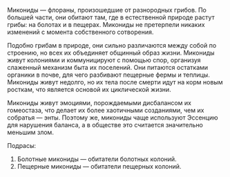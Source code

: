 Микониды — флораны, произошедшие от разнородных грибов. По большей части, они обитают там, где в естественной природе растут грибы: на болотах и в пещерах. Микониды не претерпели никаких изменений с момента собственного сотворения.
 
Подобно грибам в природе, они сильно различаются между собой по строению, но всех их объединяет общинный образ жизни. Микониды живут колониями и коммуницируют с помощью спор, организуя слаженный механизм быта их поселений. Они питаются остатками органики в почве, для чего разбивают пещерные фермы и теплицы. Микониды живут недолго, но их тела после смерти идут на корм новым росткам, что является основой их циклической жизни.
 
Микониды живут эмоциями, порождаемыми дисбалансом их гомеостаза, что делает их более хаотичными созданиями, чем их собратья — энты. Поэтому же, микониды чаще используют Эссенцию для нарушения баланса, а в обществе это считается значительно меньшим злом.
 
Подрасы:
 
1. Болотные микониды — обитатели болотных колоний. 
2. Пещерные микониды — обитатели пещерных колоний.